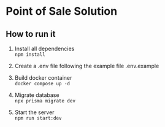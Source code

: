 # Point of Sale Solution

## How to run it

1. Install all dependencies\
   `npm install`

2. Create a .env file following the example file .env.example

3. Build docker container\
   `docker compose up -d`

4. Migrate database\
   `npx prisma migrate dev`

5. Start the server\
   `npm run start:dev`
